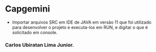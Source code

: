 # Capgemini
- Importar arquivos SRC em IDE de JAVA em versão 11 que foi utilizado para desenvolver o projeto e executa-los em RUN, e digitar o que é solicitado em console. 
### Carlos Ubiratan Lima Junior.
